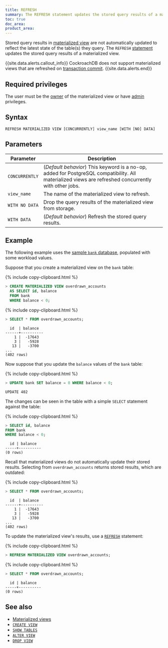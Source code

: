 ```yaml
---
title: REFRESH
summary: The REFRESH statement updates the stored query results of a materialized view.
toc: true
doc_area: 
product_area: 
---
```


 Stored query results in [materialized view](views.html#materialized-views) are not automatically updated to reflect the latest state of the table(s) they query. The `REFRESH` [statement](sql-statements.html) updates the stored query results of a materialized view.

{{site.data.alerts.callout_info}}
CockroachDB does not support materialized views that are refreshed on [transaction commit](commit-transaction.html).
{{site.data.alerts.end}}

## Required privileges

The user must be the [owner](owner-to.html) of the materialized view or have [admin](authorization.html#admin-role) privileges.

## Syntax

~~~
REFRESH MATERIALIZED VIEW [CONCURRENTLY] view_name [WITH [NO] DATA]
~~~

## Parameters

 Parameter | Description
-----------|-------------
`CONCURRENTLY` | (*Default behavior*) This keyword is a no-op, added for PostgreSQL compatibility. All materialized views are refreshed concurrently with other jobs.
`view_name` | The name of the materialized view to refresh.
`WITH NO DATA` | Drop the query results of the materialized view from storage.
`WITH DATA` | (*Default behavior*) Refresh the stored query results.

## Example

The following example uses the [sample `bank` database](cockroach-workload.html#bank-workload), populated with some workload values.

Suppose that you create a materialized view on the `bank` table:

{% include copy-clipboard.html %}
~~~ sql
> CREATE MATERIALIZED VIEW overdrawn_accounts
  AS SELECT id, balance
  FROM bank
  WHERE balance < 0;
~~~

{% include copy-clipboard.html %}
~~~ sql
> SELECT * FROM overdrawn_accounts;
~~~

~~~
  id  | balance
------+----------
    1 |  -17643
    3 |   -5928
   13 |   -3700
...
(402 rows)
~~~

Now suppose that you update the `balance` values of the `bank` table:

{% include copy-clipboard.html %}
~~~ sql
> UPDATE bank SET balance = 0 WHERE balance < 0;
~~~

~~~
UPDATE 402
~~~

The changes can be seen in the table with a simple `SELECT` statement against the table:

{% include copy-clipboard.html %}
~~~ sql
> SELECT id, balance
FROM bank
WHERE balance < 0;
~~~

~~~
  id | balance
-----+----------
(0 rows)
~~~


Recall that materialized views do not automatically update their stored results. Selecting from `overdrawn_accounts` returns stored results, which are outdated:

{% include copy-clipboard.html %}
~~~ sql
> SELECT * FROM overdrawn_accounts;
~~~

~~~
  id  | balance
------+----------
    1 |  -17643
    3 |   -5928
   13 |   -3700
...
(402 rows)
~~~

To update the materialized view's results, use a [`REFRESH`](refresh.html) statement:

{% include copy-clipboard.html %}
~~~ sql
> REFRESH MATERIALIZED VIEW overdrawn_accounts;
~~~

{% include copy-clipboard.html %}
~~~ sql
> SELECT * FROM overdrawn_accounts;
~~~

~~~
  id | balance
-----+----------
(0 rows)
~~~

## See also

- [Materialized views](views.html#materialized-views)
- [`CREATE VIEW`](create-view.html)
- [`SHOW TABLES`](show-tables.html)
- [`ALTER VIEW`](alter-view.html)
- [`DROP VIEW`](drop-view.html)
